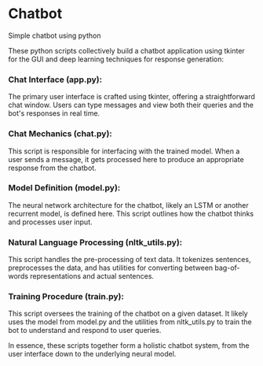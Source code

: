 # Chatbot

Simple chatbot using python

These python scripts collectively build a chatbot application using tkinter for the GUI and deep learning techniques for response generation:

### Chat Interface (app.py):
The primary user interface is crafted using tkinter, offering a straightforward chat window. Users can type messages and view both their queries and the bot's responses in real time.

### Chat Mechanics (chat.py):
This script is responsible for interfacing with the trained model. When a user sends a message, it gets processed here to produce an appropriate response from the chatbot.

### Model Definition (model.py): 
The neural network architecture for the chatbot, likely an LSTM or another recurrent model, is defined here. This script outlines how the chatbot thinks and processes user input.

### Natural Language Processing (nltk_utils.py): 
This script handles the pre-processing of text data. It tokenizes sentences, preprocesses the data, and has utilities for converting between bag-of-words representations and actual sentences.

### Training Procedure (train.py): 
This script oversees the training of the chatbot on a given dataset. It likely uses the model from model.py and the utilities from nltk_utils.py to train the bot to understand and respond to user queries.


In essence, these scripts together form a holistic chatbot system, from the user interface down to the underlying neural model.

